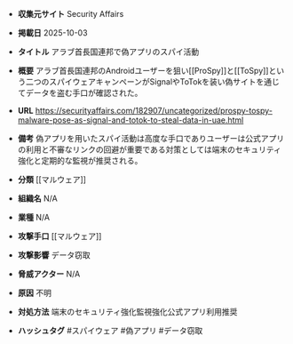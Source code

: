 - **収集元サイト**
Security Affairs

- **掲載日**
2025-10-03

- **タイトル**
アラブ首長国連邦で偽アプリのスパイ活動

- **概要**
アラブ首長国連邦のAndroidユーザーを狙い[[ProSpy]]と[[ToSpy]]という二つのスパイウェアキャンペーンがSignalやToTokを装い偽サイトを通じてデータを盗む手口が確認された。

- **URL**
https://securityaffairs.com/182907/uncategorized/prospy-tospy-malware-pose-as-signal-and-totok-to-steal-data-in-uae.html

- **備考**
偽アプリを用いたスパイ活動は高度な手口でありユーザーは公式アプリの利用と不審なリンクの回避が重要である対策としては端末のセキュリティ強化と定期的な監視が推奨される。

- **分類**
[[マルウェア]]

- **組織名**
N/A

- **業種**
N/A

- **攻撃手口**
[[マルウェア]]

- **攻撃影響**
データ窃取

- **脅威アクター**
N/A

- **原因**
不明

- **対処方法**
端末のセキュリティ強化監視強化公式アプリ利用推奨

- **ハッシュタグ**
#スパイウェア #偽アプリ #データ窃取
